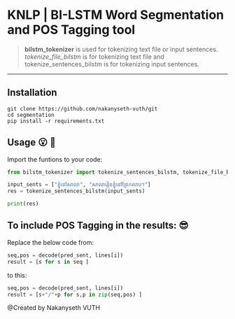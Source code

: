# KNLP | BI-LSTM Word Segmentation and POS Tagging tool

> **bilstm_tokenizer** is used for tokenizing text file or input sentences.
> _tokenize_file_bilstm_ is for tokenizing text file and tokenize_sentences_bilstm is for tokenizing input sentences.

---

## Installation

```shell
git clone https://github.com/nakanyseth-vuth/git
cd segmentation
pip install -r requirements.txt
```

## Usage :open_mouth: :key:

Import the funtions to your code:

```python
from bilstm_tokenizer import tokenize_sentences_bilstm, tokenize_file_bilstm

input_sents = ["ខ្ញុំទៅសាលា", "សាលារៀនខ្ញុំនៅព្រែកលាប។"]
res = tokenize_sentences_bilstm(input_sents)

print(res)
```

## To include POS Tagging in the results: :sunglasses:

Replace the below code from:

```python
seq,pos = decode(pred_sent, lines[i])
result = [s for s in seq ]
```

to this:

```python
seq,pos = decode(pred_sent, lines[i])
result = [s+"/"+p for s,p in zip(seq,pos) ]
```

@Created by Nakanyseth VUTH
